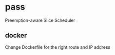 # pass
Preemption-aware Slice Scheduler


docker
------

Change Dockerfile for the right route and IP address
